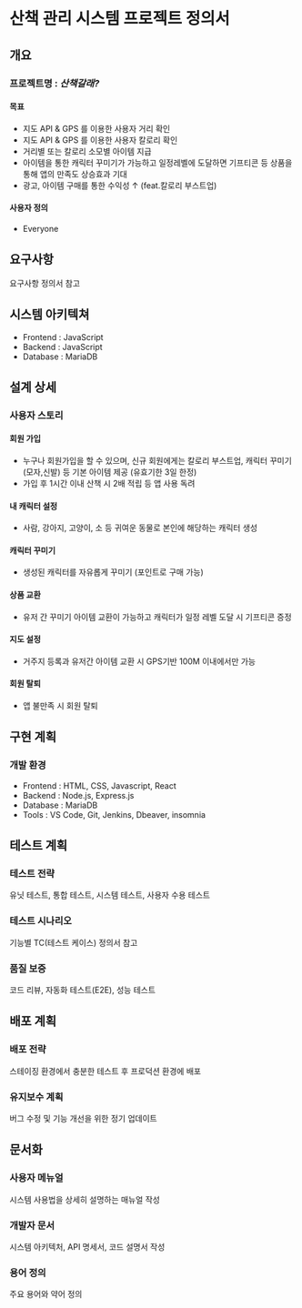 # 산책 관리 시스템 프로젝트 정의서

## 개요

### 프로젝트명 : *산책갈래?*

#### 목표

- 지도 API & GPS 를 이용한 사용자 거리 확인
- 지도 API & GPS 를 이용한 사용자 칼로리 확인
- 거리별 또는 칼로리 소모별 아이템 지급
- 아이템을 통한 캐릭터 꾸미기가 가능하고 일정레벨에 도달하면 기프티콘 등 상품을 통해 앱의 만족도 상승효과 기대
- 광고, 아이템 구매를 통한 수익성 ↑ (feat.칼로리 부스트업)

#### 사용자 정의

- Everyone

## 요구사항

요구사항 정의서 참고

## 시스템 아키텍쳐

- Frontend : JavaScript
- Backend : JavaScript
- Database : MariaDB


## 설계 상세

### 사용자 스토리

#### 회원 가입
- 누구나 회원가입을 할 수 있으며, 신규 회원에게는 칼로리 부스트업, 캐릭터 꾸미기(모자,신발) 등 기본 아이템 제공 (유효기한 3일 한정)
- 가입 후 1시간 이내 산책 시 2배 적립 등 앱 사용 독려

#### 내 캐릭터 설정
- 사람, 강아지, 고양이, 소 등 귀여운 동물로 본인에 해당하는 캐릭터 생성

#### 캐릭터 꾸미기
- 생성된 캐릭터를 자유롭게 꾸미기 (포인트로 구매 가능)

#### 상품 교환
- 유저 간 꾸미기 아이템 교환이 가능하고 캐릭터가 일정 레벨 도달 시 기프티콘 증정

#### 지도 설정
- 거주지 등록과 유저간 아이템 교환 시 GPS기반 100M 이내에서만 가능

#### 회원 탈퇴
- 앱 불만족 시 회원 탈퇴

## 구현 계획

### 개발 환경

- Frontend : HTML, CSS, Javascript, React
- Backend : Node.js, Express.js
- Database : MariaDB
- Tools : VS Code, Git, Jenkins, Dbeaver, insomnia

## 테스트 계획

### 테스트 전략

유닛 테스트, 통합 테스트, 시스템 테스트, 사용자 수용 테스트

### 테스트 시나리오

기능별 TC(테스트 케이스) 정의서 참고

### 품질 보증

코드 리뷰, 자동화 테스트(E2E), 성능 테스트


## 배포 계획

### 배포 전략

스테이징 환경에서 충분한 테스트 후 프로덕션 환경에 배포

### 유지보수 계획

버그 수정 및 기능 개선을 위한 정기 업데이트


## 문서화

### 사용자 메뉴얼

시스템 사용법을 상세히 설명하는 매뉴얼 작성

### 개발자 문서

시스템 아키텍처, API 명세서, 코드 설명서 작성

### 용어 정의

주요 용어와 약어 정의
